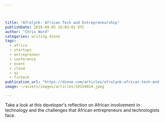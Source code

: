 ```yaml
---



title: "Afrolynk- African Tech and Entrepreneurship"
publishDate: 2018-09-05 16:03:01 UTC
author: "Chris Ward"
categories: writing dzone
tags:
  - africa
  - startups
  - entrepreneur
  - conference
  - event
  - cloud
  - ai
  - fintech
publication_url: "https://dzone.com/articles/afrolynk-african-tech-and-entrepreneurship"
image: ~/assets/images/articles/10154014.jpeg

---
```

Take a look at this developer's reflection on African involvement in technology and the challenges that African entrepreneurs and technologists face.

